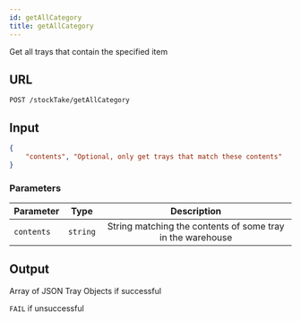 ```yaml
---
id: getAllCategory
title: getAllCategory
---
```

Get all trays that contain the specified item
## URL
```http request
POST /stockTake/getAllCategory
```
## Input
```json
{
    "contents", "Optional, only get trays that match these contents"
}
```
### Parameters
| Parameter | Type | Description |
| ------ | :-------: | :------: |
| `contents` | `string` | String matching the contents of some tray in the warehouse|

## Output
Array of JSON Tray Objects if successful

`FAIL` if unsuccessful

